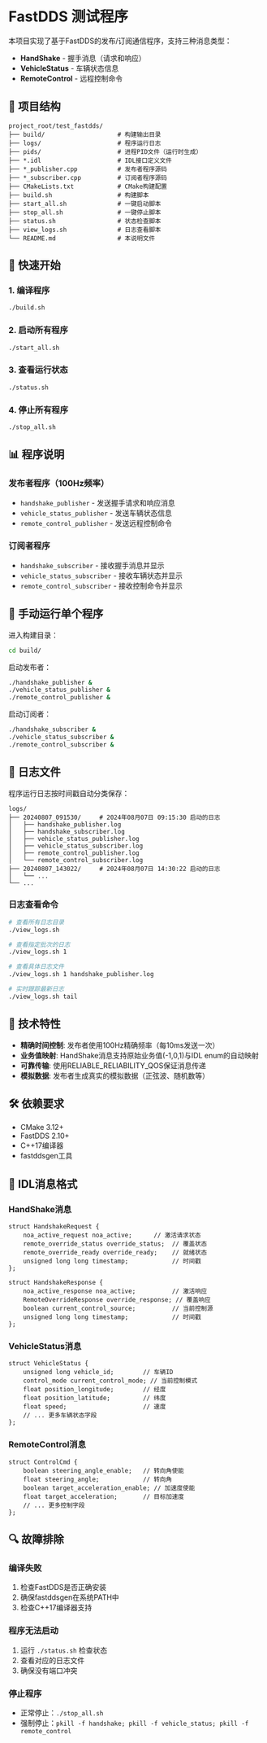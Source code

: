 # FastDDS 测试程序

本项目实现了基于FastDDS的发布/订阅通信程序，支持三种消息类型：

- **HandShake** - 握手消息（请求和响应）
- **VehicleStatus** - 车辆状态信息  
- **RemoteControl** - 远程控制命令

## 📁 项目结构

```
project_root/test_fastdds/
├── build/                    # 构建输出目录
├── logs/                     # 程序运行日志
├── pids/                     # 进程PID文件（运行时生成）
├── *.idl                     # IDL接口定义文件
├── *_publisher.cpp           # 发布者程序源码
├── *_subscriber.cpp          # 订阅者程序源码
├── CMakeLists.txt            # CMake构建配置
├── build.sh                  # 构建脚本
├── start_all.sh              # 一键启动脚本
├── stop_all.sh               # 一键停止脚本
├── status.sh                 # 状态检查脚本
├── view_logs.sh              # 日志查看脚本
└── README.md                 # 本说明文件
```

## 🚀 快速开始

### 1. 编译程序

```bash
./build.sh
```

### 2. 启动所有程序

```bash
./start_all.sh
```

### 3. 查看运行状态

```bash
./status.sh
```

### 4. 停止所有程序

```bash
./stop_all.sh
```

## 📊 程序说明

### 发布者程序（100Hz频率）

- `handshake_publisher` - 发送握手请求和响应消息
- `vehicle_status_publisher` - 发送车辆状态信息
- `remote_control_publisher` - 发送远程控制命令

### 订阅者程序

- `handshake_subscriber` - 接收握手消息并显示
- `vehicle_status_subscriber` - 接收车辆状态并显示
- `remote_control_subscriber` - 接收控制命令并显示

## 🔧 手动运行单个程序

进入构建目录：
```bash
cd build/
```

启动发布者：
```bash
./handshake_publisher &
./vehicle_status_publisher &
./remote_control_publisher &
```

启动订阅者：
```bash
./handshake_subscriber &
./vehicle_status_subscriber &
./remote_control_subscriber &
```

## 📄 日志文件

程序运行日志按时间戳自动分类保存：

```
logs/
├── 20240807_091530/     # 2024年08月07日 09:15:30 启动的日志
│   ├── handshake_publisher.log
│   ├── handshake_subscriber.log
│   ├── vehicle_status_publisher.log
│   ├── vehicle_status_subscriber.log
│   ├── remote_control_publisher.log
│   └── remote_control_subscriber.log
├── 20240807_143022/     # 2024年08月07日 14:30:22 启动的日志
│   └── ...
└── ...
```

### 日志查看命令

```bash
# 查看所有日志目录
./view_logs.sh

# 查看指定批次的日志
./view_logs.sh 1

# 查看具体日志文件
./view_logs.sh 1 handshake_publisher.log

# 实时跟踪最新日志
./view_logs.sh tail
```

## 🎯 技术特性

- **精确时间控制**: 发布者使用100Hz精确频率（每10ms发送一次）
- **业务值映射**: HandShake消息支持原始业务值(-1,0,1)与IDL enum的自动映射
- **可靠传输**: 使用RELIABLE_RELIABILITY_QOS保证消息传递
- **模拟数据**: 发布者生成真实的模拟数据（正弦波、随机数等）

## 🛠️ 依赖要求

- CMake 3.12+
- FastDDS 2.10+
- C++17编译器
- fastddsgen工具

## 📝 IDL消息格式

### HandShake消息

```idl
struct HandshakeRequest {
    noa_active_request noa_active;      // 激活请求状态
    remote_override_status override_status;  // 覆盖状态
    remote_override_ready override_ready;    // 就绪状态
    unsigned long long timestamp;            // 时间戳
};

struct HandshakeResponse {
    noa_active_response noa_active;          // 激活响应
    RemoteOverrideResponse override_response; // 覆盖响应
    boolean current_control_source;          // 当前控制源
    unsigned long long timestamp;            // 时间戳
};
```

### VehicleStatus消息

```idl
struct VehicleStatus {
    unsigned long vehicle_id;        // 车辆ID
    control_mode current_control_mode; // 当前控制模式
    float position_longitude;        // 经度
    float position_latitude;         // 纬度
    float speed;                     // 速度
    // ... 更多车辆状态字段
};
```

### RemoteControl消息

```idl
struct ControlCmd {
    boolean steering_angle_enable;   // 转向角使能
    float steering_angle;            // 转向角
    boolean target_acceleration_enable; // 加速度使能
    float target_acceleration;       // 目标加速度
    // ... 更多控制字段
};
```

## 🔍 故障排除

### 编译失败

1. 检查FastDDS是否正确安装
2. 确保fastddsgen在系统PATH中
3. 检查C++17编译器支持

### 程序无法启动

1. 运行 `./status.sh` 检查状态
2. 查看对应的日志文件
3. 确保没有端口冲突

### 停止程序

- 正常停止：`./stop_all.sh`
- 强制停止：`pkill -f handshake; pkill -f vehicle_status; pkill -f remote_control`
